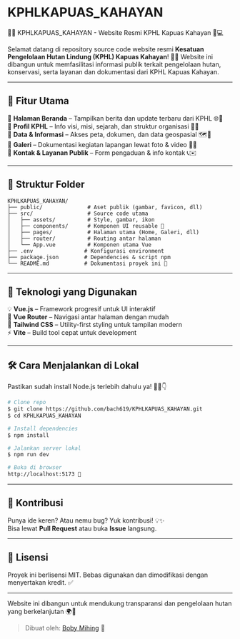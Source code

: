 # KPHLKAPUAS_KAHAYAN
🌲✨ KPHLKAPUAS_KAHAYAN - Website Resmi KPHL Kapuas Kahayan 🌱💻

Selamat datang di repository source code website resmi **Kesatuan Pengelolaan Hutan Lindung (KPHL) Kapuas Kahayan**! 🌳📍
Website ini dibangun untuk memfasilitasi informasi publik terkait pengelolaan hutan, konservasi, serta layanan dan dokumentasi dari KPHL Kapuas Kahayan.

---

## 🚀 Fitur Utama

🔹 **Halaman Beranda** – Tampilkan berita dan update terbaru dari KPHL 🌐📰  
🔹 **Profil KPHL** – Info visi, misi, sejarah, dan struktur organisasi 📖🏢  
🔹 **Data & Informasi** – Akses peta, dokumen, dan data geospasial 🗺️📂  
🔹 **Galeri** – Dokumentasi kegiatan lapangan lewat foto & video 📸🎥  
🔹 **Kontak & Layanan Publik** – Form pengaduan & info kontak 📞✉️

---

## 📁 Struktur Folder

```
KPHLKAPUAS_KAHAYAN/
├── public/              # Aset publik (gambar, favicon, dll)
├── src/                 # Source code utama
│   ├── assets/          # Style, gambar, ikon
│   ├── components/      # Komponen UI reusable 🌟
│   ├── pages/           # Halaman utama (Home, Galeri, dll)
│   ├── router/          # Routing antar halaman
│   └── App.vue          # Komponen utama Vue
├── .env                # Konfigurasi environment
├── package.json        # Dependencies & script npm
└── README.md           # Dokumentasi proyek ini 📘
```

---

## 🧩 Teknologi yang Digunakan

💡 **Vue.js** – Framework progresif untuk UI interaktif  
🧭 **Vue Router** – Navigasi antar halaman dengan mudah  
🎨 **Tailwind CSS** – Utility-first styling untuk tampilan modern  
⚡ **Vite** – Build tool cepat untuk development

---

## 🛠️ Cara Menjalankan di Lokal

Pastikan sudah install Node.js terlebih dahulu ya! 🧑‍💻👇

```bash
# Clone repo
$ git clone https://github.com/bach619/KPHLKAPUAS_KAHAYAN.git
$ cd KPHLKAPUAS_KAHAYAN

# Install dependencies
$ npm install

# Jalankan server lokal
$ npm run dev

# Buka di browser
http://localhost:5173 🚀
```

---

## 🤝 Kontribusi

Punya ide keren? Atau nemu bug? Yuk kontribusi! 💡✨  
Bisa lewat **Pull Request** atau buka **Issue** langsung.

---

## 📜 Lisensi

Proyek ini berlisensi MIT. Bebas digunakan dan dimodifikasi dengan menyertakan kredit. ✅

---

Website ini dibangun untuk mendukung transparansi dan pengelolaan hutan yang berkelanjutan 🌍🌿

> Dibuat oleh: [Boby Mihing](https://github.com/bach619) 🙌

